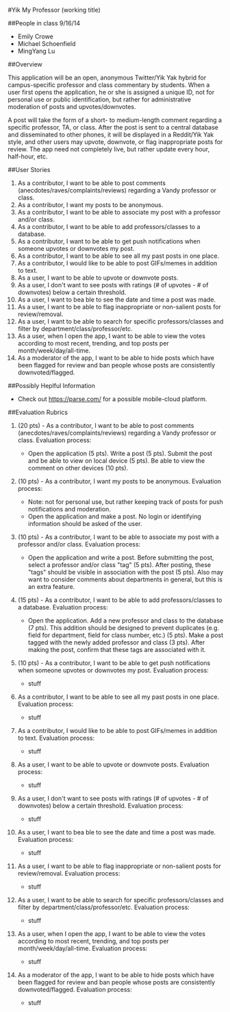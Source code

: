 #Yik My Professor (working title)

##People in class 9/16/14
- Emily Crowe
- Michael Schoenfield
- MingYang Lu

##Overview

This application will be an open, anonymous Twitter/Yik Yak hybrid for campus-specific professor and class commentary by students. When a user first opens the application, he or she is assigned a unique ID, not for personal use or public identification, but rather for administrative moderation of posts and upvotes/downvotes. 

A post will take the form of a short- to medium-length comment regarding a specific professor, TA, or class. After the post is sent to a central database and disseminated to other phones, it will be displayed in a Reddit/Yik Yak style, and other users may upvote, downvote, or flag inappropriate posts for review.  The app need not completely live, but rather update every hour, half-hour, etc. 

##User Stories
1. As a contributor, I want to be able to post comments (anecdotes/raves/complaints/reviews) regarding a Vandy professor or class.
2. As a contributor, I want my posts to be anonymous.
3. As a contributor, I want to be able to associate my post with a professor and/or class.
4. As a contributor, I want to be able to add professors/classes to a database.
5. As a contributor, I want to be able to get push notifications when someone upvotes or downvotes my post.
6. As a contributor, I want to be able to see all my past posts in one place.
7. As a contributor, I would like to be able to post GIFs/memes in addition to text.
8. As a user, I want to be able to upvote or downvote posts.
9. As a user, I don't want to see posts with ratings (# of upvotes - # of downvotes) below a certain threshold.
10. As a user, I want to bea ble to see the date and time a post was made.
11. As a user, I want to be able to flag inappropriate or non-salient posts for review/removal.
12. As a user, I want to be able to search for specific professors/classes and filter by department/class/professor/etc. 
13. As a user, when I open the app, I want to be able to view the votes according to most recent, trending, and top posts per month/week/day/all-time.
14. As a moderator of the app, I want to be able to hide posts which have been flagged for review and ban people whose posts are consistently downvoted/flagged.

##Possibly Heplful Information
- Check out https://parse.com/ for a possible mobile-cloud platform.

##Evaluation Rubrics
1. (20 pts) - As a contributor, I want to be able to post comments (anecdotes/raves/complaints/reviews) regarding a Vandy professor or class. Evaluation process:
    * Open the application (5 pts). Write a post (5 pts). Submit the post and be able to view on local device (5 pts). Be able to view the comment on other devices (10 pts).

2. (10 pts) - As a contributor, I want my posts to be anonymous. Evaluation process: 
    * Note: not for personal use, but rather keeping track of posts for push notifications and moderation.
    * Open the application and make a post. No login or identifying information should be asked of the user.

3. (10 pts) - As a contributor, I want to be able to associate my post with a professor and/or class. Evaluation process:
    * Open the application and write a post. Before submitting the post, select a professor and/or class "tag" (5 pts). After posting, these "tags" should be visible in association with the post (5 pts). Also may want to consider comments about departments in general, but this is an extra feature.

4. (15 pts) - As a contributor, I want to be able to add professors/classes to a database. Evaluation process: 
    * Open the application. Add a new professor and class to the database (7 pts). This addition should be designed to prevent duplicates (e.g. field for department, field for class number, etc.) (5 pts). Make a post tagged with the newly added professor and class (3 pts). After making the post, confirm that these tags are associated with it.

5. (10 pts) - As a contributor, I want to be able to get push notifications when someone upvotes or downvotes my post. Evaluation process: 
    * stuff

6. As a contributor, I want to be able to see all my past posts in one place. Evaluation process: 
    * stuff

7. As a contributor, I would like to be able to post GIFs/memes in addition to text. Evaluation process: 
    * stuff

8. As a user, I want to be able to upvote or downvote posts. Evaluation process: 
    * stuff

9. As a user, I don't want to see posts with ratings (# of upvotes - # of downvotes) below a certain threshold. Evaluation process: 
    * stuff

10. As a user, I want to bea ble to see the date and time a post was made. Evaluation process: 
    * stuff

11. As a user, I want to be able to flag inappropriate or non-salient posts for review/removal. Evaluation process: 
    * stuff

12. As a user, I want to be able to search for specific professors/classes and filter by department/class/professor/etc.  Evaluation process: 
    * stuff

13. As a user, when I open the app, I want to be able to view the votes according to most recent, trending, and top posts per month/week/day/all-time. Evaluation process: 
    * stuff

14. As a moderator of the app, I want to be able to hide posts which have been flagged for review and ban people whose posts are consistently downvoted/flagged. Evaluation process: 
    * stuff
